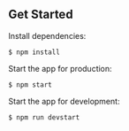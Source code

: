 ## Get Started

Install dependencies:

```
$ npm install
```

Start the app for production:

```
$ npm start
```

Start the app for development:

```
$ npm run devstart
```
